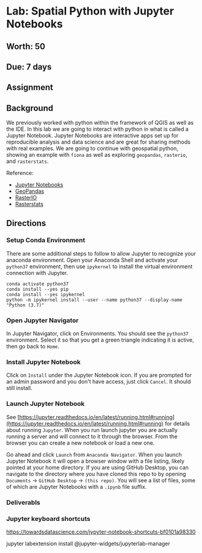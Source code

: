 # Lab: Spatial Python with Jupyter Notebooks
## Worth: 50
## Due: 7 days
## Assignment

## Background
We previously worked with python within the framework of QGIS as well as the IDE. In this lab we are going to interact with python in what is called a Jupyter Notebook. Jupyter Notebooks are interactive apps set up for reproducible analysis and data science and are great for sharing methods with real examples. We are going to continue with geospatial python, showing an example with `fiona` as well as exploring `geopandas`, `rasterio`, and `rasterstats`.


Reference:
- [Jupyter Notebooks](https://jupyter.org/)
- [GeoPandas](http://geopandas.org/)
- [RasterIO](https://rasterio.readthedocs.io/en/stable/)
- [Rasterstats](https://pythonhosted.org/rasterstats/)

## Directions
### Setup Conda Environment
There are some additional steps to follow to allow Jupyter to recognize your anaconda environment. Open your Anaconda Shell and activate your `python37` environment, then use `ipykernel` to install the virtual environment connection with Jupyter. 

```
conda activate python37
conda install --yes pip
conda install --yes ipykernel
python -m ipykernel install --user --name python37 --display-name "Python (3.7)"
```

### Open Jupyter Navigator
In Jupyter Navigator, click on Environments. You should see the `python37` environment. Select it so that you get a green triangle indicating it is active, then go back to `Home`.

### Install Jupyter Notebook
Click on `Install` under the Jupyter Notebook icon. If you are prompted for an admin password and you don't have access, just click `Cancel`. It should still install.

### Launch Jupyter Notebook
See [https://jupyter.readthedocs.io/en/latest/running.html#running](https://jupyter.readthedocs.io/en/latest/running.html#running) for details about running `Jupyter`. When you run launch jupyter you are actually running a server and will connect to it through the browser. From the browser you can create a new notebook or load a new one.

Go ahead and click `Launch` from `Anaconda Navigator`. When you launch Jupyter Notebook it will open a browser window with a file listing, likely pointed at your home directory. If you are using GitHub Desktop, you can navigate to the directory where you have cloned this repo to by opening `Documents` -> `GitHub Desktop` -> `(this repo)`. You will see a list of files, some of which are Jupyter Notebooks with a `.ipynb` file suffix.


### Deliverabls



### Jupyter keyboard shortcuts
https://towardsdatascience.com/jypyter-notebook-shortcuts-bf0101a98330

jupyter labextension install @jupyter-widgets/jupyterlab-manager
